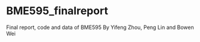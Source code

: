 # BME595_finalreport
Final report, code and data of BME595
By Yifeng Zhou, Peng Lin and Bowen Wei


